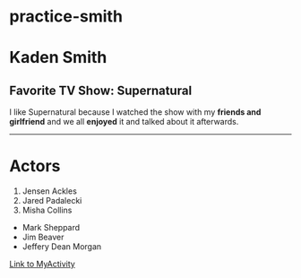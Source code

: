 # practice-smith

# Kaden Smith

## Favorite TV Show: Supernatural

I like Supernatural because I watched the show with my **friends and girlfriend** and we all **enjoyed** it and talked about it afterwards.

---

# Actors

1. Jensen Ackles
2. Jared Padalecki
3. Misha Collins

* Mark Sheppard
* Jim Beaver
* Jeffery Dean Morgan

[Link to MyActivity](MyActivity.md)